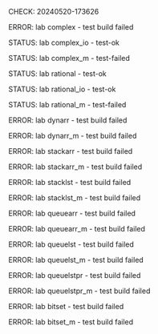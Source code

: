 CHECK: 20240520-173626
ERROR: lab complex - test build failed
STATUS: lab complex_io - test-ok
STATUS: lab complex_m - test-failed
STATUS: lab rational - test-ok
STATUS: lab rational_io - test-ok
STATUS: lab rational_m - test-failed
ERROR: lab dynarr - test build failed
ERROR: lab dynarr_m - test build failed
ERROR: lab stackarr - test build failed
ERROR: lab stackarr_m - test build failed
ERROR: lab stacklst - test build failed
ERROR: lab stacklst_m - test build failed
ERROR: lab queuearr - test build failed
ERROR: lab queuearr_m - test build failed
ERROR: lab queuelst - test build failed
ERROR: lab queuelst_m - test build failed
ERROR: lab queuelstpr - test build failed
ERROR: lab queuelstpr_m - test build failed
ERROR: lab bitset - test build failed
ERROR: lab bitset_m - test build failed
